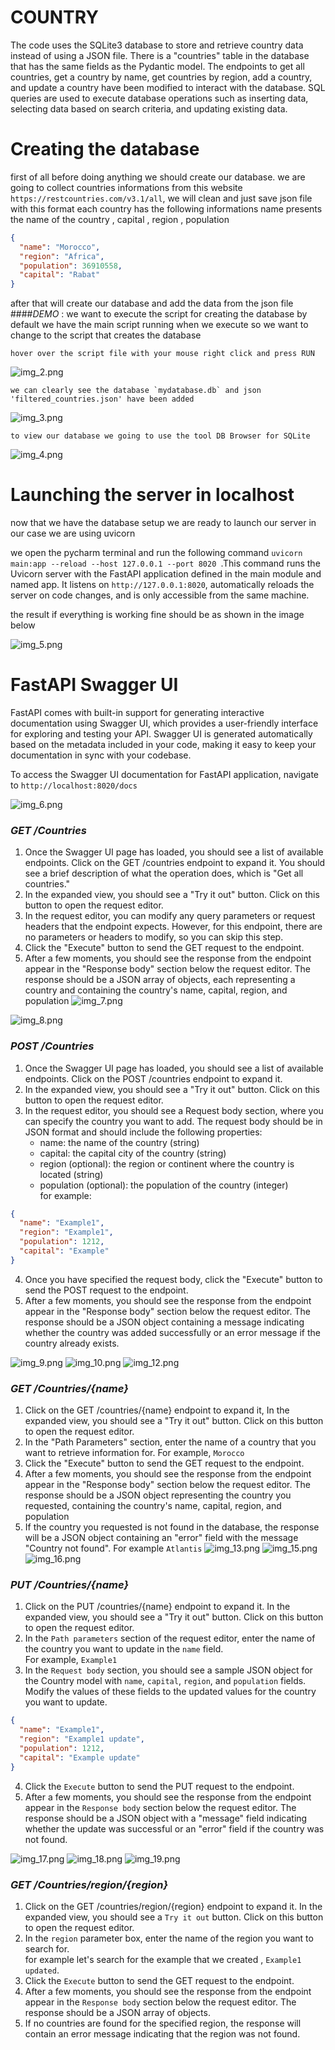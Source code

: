 ﻿# COUNTRY 
The code uses the SQLite3 database to store and retrieve country data instead of using a JSON file. There is a "countries" table in the database that has the same fields as the Pydantic model. The endpoints to get all countries, get a country by name, get countries by region, add a country, and update a country have been modified to interact with the database. SQL queries are used to execute database operations such as inserting data, selecting data based on search criteria, and updating existing data.

# Creating the database  
first of all before doing anything we should create our database.
we are going to collect countries informations from this website `https://restcountries.com/v3.1/all`, we will clean and just save json file with this format
each country has the following informations name presents the name of the country , capital , region , population 
```json
{
  "name": "Morocco",
  "region": "Africa",
  "population": 36910558,
  "capital": "Rabat"
}
```
after that will create our database and add the data from the json file 
####*DEMO* :
we want to execute the script for creating the database by default we have the main script running when we execute so we want to change to the script that creates the database

    hover over the script file with your mouse right click and press RUN 
![img_2.png](image/img_2.png)
    
    we can clearly see the database `mydatabase.db` and json 'filtered_countries.json' have been added
![img_3.png](image/img_3.png)

    to view our database we going to use the tool DB Browser for SQLite
![img_4.png](image/img_4.png)

# Launching the server in localhost
now that we have the database setup we are ready to launch our server in our case we are using uvicorn

we open the pycharm terminal and run the following command `uvicorn main:app --reload --host 127.0.0.1 --port 8020
`.This command runs the Uvicorn server with the FastAPI application defined in the main module and named app. It listens on `http://127.0.0.1:8020`, automatically reloads the server on code changes, and is only accessible from the same machine.

the result if everything is working fine should be as shown in the image below

![img_5.png](image/img_5.png)

# FastAPI Swagger UI

FastAPI comes with built-in support for generating interactive documentation using Swagger UI, which provides a user-friendly interface for exploring and testing your API. Swagger UI is generated automatically based on the metadata included in your code, making it easy to keep your documentation in sync with your codebase.

To access the Swagger UI documentation for FastAPI application, navigate to `http://localhost:8020/docs`

![img_6.png](image/img_6.png)


### *GET /Countries*
1. Once the Swagger UI page has loaded, you should see a list of available endpoints. Click on the GET /countries endpoint to expand it. You should see a brief description of what the operation does, which is "Get all countries."
2. In the expanded view, you should see a "Try it out" button. Click on this button to open the request editor.
3. In the request editor, you can modify any query parameters or request headers that the endpoint expects. However, for this endpoint, there are no parameters or headers to modify, so you can skip this step.
4. Click the "Execute" button to send the GET request to the endpoint.
5. After a few moments, you should see the response from the endpoint appear in the "Response body" section below the request editor. The response should be a JSON array of objects, each representing a country and containing the country's name, capital, region, and population
![img_7.png](image/img_7.png)

![img_8.png](image/img_8.png)

### *POST /Countries*
1. Once the Swagger UI page has loaded, you should see a list of available endpoints. Click on the POST /countries endpoint to expand it.
2. In the expanded view, you should see a "Try it out" button. Click on this button to open the request editor.
3. In the request editor, you should see a Request body section, where you can specify the country you want to add. The request body should be in JSON format and should include the following properties:
   - name: the name of the country (string)
   - capital: the capital city of the country (string)
   - region (optional): the region or continent where the country is located (string)
   - population (optional): the population of the country (integer)
   </br> for example: 
```json
{
  "name": "Example1",
  "region": "Example1",
  "population": 1212,
  "capital": "Example"
}
```
4. Once you have specified the request body, click the "Execute" button to send the POST request to the endpoint.
5. After a few moments, you should see the response from the endpoint appear in the "Response body" section below the request editor. The response should be a JSON object containing a message indicating whether the country was added successfully or an error message if the country already exists.

![img_9.png](image/img_9.png)
![img_10.png](image/img_10.png)
![img_12.png](image/img_12.png)

### *GET /Countries/{name}*
1. Click on the GET /countries/{name} endpoint to expand it, In the expanded view, you should see a "Try it out" button. Click on this button to open the request editor.
2. In the "Path Parameters" section, enter the name of a country that you want to retrieve information for. For example, `Morocco`
3. Click the "Execute" button to send the GET request to the endpoint.
4. After a few moments, you should see the response from the endpoint appear in the "Response body" section below the request editor. The response should be a JSON object representing the country you requested, containing the country's name, capital, region, and population
5. If the country you requested is not found in the database, the response will be a JSON object containing an "error" field with the message "Country not found". For example `Atlantis`
![img_13.png](image/img_13.png)
![img_15.png](image/img_15.png)
![img_16.png](image/img_16.png)

### *PUT /Countries/{name}*
1. Click on the PUT /countries/{name} endpoint to expand it.  In the expanded view, you should see a "Try it out" button. Click on this button to open the request editor.
2. In the `Path parameters` section of the request editor, enter the name of the country you want to update in the `name` field. </br> For example, `Example1`
3. In the `Request body` section, you should see a sample JSON object for the Country model with `name`, `capital`, `region`, and `population` fields. Modify the values of these fields to the updated values for the country you want to update. </br>
```json
{
  "name": "Example1",
  "region": "Example1 update",
  "population": 1212,
  "capital": "Example update"
}
```
4. Click the `Execute` button to send the PUT request to the endpoint. 
5. After a few moments, you should see the response from the endpoint appear in the `Response body` section below the request editor. The response should be a JSON object with a "message" field indicating whether the update was successful or an "error" field if the country was not found.

![img_17.png](image/img_17.png)
![img_18.png](image/img_18.png)
![img_19.png](image/img_19.png)

### *GET /Countries/region/{region}*
1. Click on the GET /countries/region/{region} endpoint to expand it. In the expanded view, you should see a `Try it out` button. Click on this button to open the request editor.
2. In the `region` parameter box, enter the name of the region you want to search for. </br> for example let's search for the example that we created , `Example1 updated`.
3. Click the `Execute` button to send the GET request to the endpoint.
4. After a few moments, you should see the response from the endpoint appear in the `Response body` section below the request editor. The response should be a JSON array of objects.
5. If no countries are found for the specified region, the response will contain an error message indicating that the region was not found.
